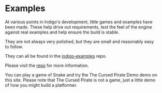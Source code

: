# Examples

At various points in Indigo's development, little games and examples have been made. These help drive out requirements, test the feel of the engine against real examples and help ensure the build is stable.

They are not always very polished, but they are small and reasonably easy to follow.

They can all be found in the [indigo-examples](https://github.com/PurpleKingdomGames/indigo-examples) repo.

Please visit the [repo](https://github.com/PurpleKingdomGames/indigo-examples) for more information.

You can play a game of Snake and try the The Cursed Pirate Demo demo on this site. Please note that The Cursed Pirate is not a game, just a little demo of how you might build a platformer.
